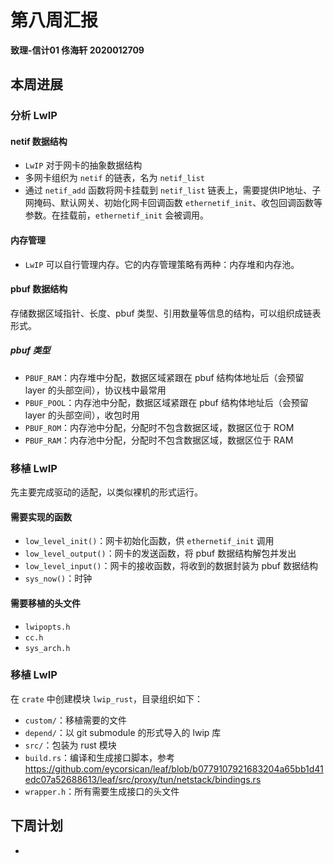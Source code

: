 # 第八周汇报

**致理-信计01  佟海轩 2020012709**

## 本周进展

### 分析 LwIP 

#### netif 数据结构

- `LwIP` 对于网卡的抽象数据结构
- 多网卡组织为 `netif` 的链表，名为 `netif_list`
- 通过 `netif_add` 函数将网卡挂载到 `netif_list` 链表上，需要提供IP地址、子网掩码、默认网关、初始化网卡回调函数 `ethernetif_init`、收包回调函数等参数。在挂载前，`ethernetif_init` 会被调用。

#### 内存管理

- `LwIP` 可以自行管理内存。它的内存管理策略有两种：内存堆和内存池。

#### pbuf 数据结构

存储数据区域指针、长度、pbuf 类型、引用数量等信息的结构，可以组织成链表形式。

##### pbuf 类型

- `PBUF_RAM`：内存堆中分配，数据区域紧跟在 pbuf 结构体地址后（会预留 layer 的头部空间），协议栈中最常用
- `PBUF_POOL`：内存池中分配，数据区域紧跟在 pbuf 结构体地址后（会预留 layer 的头部空间），收包时用
- `PBUF_ROM`：内存池中分配，分配时不包含数据区域，数据区位于 ROM
- `PBUF_RAM`：内存池中分配，分配时不包含数据区域，数据区位于 RAM

### 移植 LwIP

先主要完成驱动的适配，以类似裸机的形式运行。

#### 需要实现的函数

- `low_level_init()`：网卡初始化函数，供 `ethernetif_init` 调用
- `low_level_output()`：网卡的发送函数，将 pbuf 数据结构解包并发出
- `low_level_input()`：网卡的接收函数，将收到的数据封装为 pbuf 数据结构
- `sys_now()`：时钟

#### 需要移植的头文件

- `lwipopts.h`
- `cc.h`
- `sys_arch.h`

### 移植 LwIP

在 `crate` 中创建模块 `lwip_rust`，目录组织如下：

- `custom/`：移植需要的文件
- `depend/`：以 git submodule 的形式导入的 lwip 库
- `src/`：包装为 rust 模块
- `build.rs`：编译和生成接口脚本，参考 https://github.com/eycorsican/leaf/blob/b0779107921683204a65bb1d41edc07a52688613/leaf/src/proxy/tun/netstack/bindings.rs
- `wrapper.h`：所有需要生成接口的头文件

## 下周计划

- 
